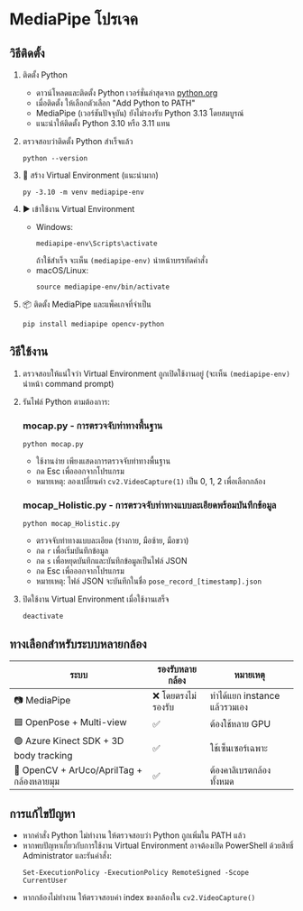 # MediaPipe โปรเจค

## วิธีติดตั้ง

1. ติดตั้ง Python
   - ดาวน์โหลดและติดตั้ง Python เวอร์ชั่นล่าสุดจาก [python.org](https://www.python.org/downloads/)
   - เมื่อติดตั้ง ให้เลือกตัวเลือก "Add Python to PATH"
   - MediaPipe (เวอร์ชันปัจจุบัน) ยังไม่รองรับ Python 3.13 โดยสมบูรณ์
   - แนะนำให้ติดตั้ง Python 3.10 หรือ 3.11 แทน

2. ตรวจสอบว่าติดตั้ง Python สำเร็จแล้ว
   ```
   python --version
   ```

3. 📁 สร้าง Virtual Environment (แนะนำมาก)
   ```
   py -3.10 -m venv mediapipe-env
   ```

4. ▶️ เข้าใช้งาน Virtual Environment
   - Windows:
     ```
     mediapipe-env\Scripts\activate
     ```
     ถ้าใช้สำเร็จ จะเห็น `(mediapipe-env)` นำหน้าบรรทัดคำสั่ง
   - macOS/Linux:
     ```
     source mediapipe-env/bin/activate
     ```

5. 📦 ติดตั้ง MediaPipe และแพ็คเกจที่จำเป็น
   ```
   pip install mediapipe opencv-python
   ```

## วิธีใช้งาน

1. ตรวจสอบให้แน่ใจว่า Virtual Environment ถูกเปิดใช้งานอยู่ (จะเห็น `(mediapipe-env)` นำหน้า command prompt)

2. รันไฟล์ Python ตามต้องการ:

   ### mocap.py - การตรวจจับท่าทางพื้นฐาน
   ```
   python mocap.py
   ```
   - ใช้งานง่าย เพียงแสดงการตรวจจับท่าทางพื้นฐาน
   - กด Esc เพื่อออกจากโปรแกรม
   - หมายเหตุ: ลองเปลี่ยนค่า `cv2.VideoCapture(1)` เป็น 0, 1, 2 เพื่อเลือกกล้อง

   ### mocap_Holistic.py - การตรวจจับท่าทางแบบละเอียดพร้อมบันทึกข้อมูล
   ```
   python mocap_Holistic.py
   ```
   - ตรวจจับท่าทางแบบละเอียด (ร่างกาย, มือซ้าย, มือขวา)
   - กด `r` เพื่อเริ่มบันทึกข้อมูล
   - กด `s` เพื่อหยุดบันทึกและบันทึกข้อมูลเป็นไฟล์ JSON
   - กด Esc เพื่อออกจากโปรแกรม
   - หมายเหตุ: ไฟล์ JSON จะบันทึกในชื่อ `pose_record_[timestamp].json`

3. ปิดใช้งาน Virtual Environment เมื่อใช้งานเสร็จ
   ```
   deactivate
   ```

## ทางเลือกสำหรับระบบหลายกล้อง

| ระบบ | รองรับหลายกล้อง | หมายเหตุ |
|------|-------------------|----------|
| 📷 MediaPipe | ❌ โดยตรงไม่รองรับ | ทำได้แยก instance แล้วรวมเอง |
| 🟦 OpenPose + Multi-view | ✅ | ต้องใช้หลาย GPU |
| 🟢 Azure Kinect SDK + 3D body tracking | ✅ | ใช้เซ็นเซอร์เฉพาะ |
| 🧪 OpenCV + ArUco/AprilTag + กล้องหลายมุม | ✅ | ต้องคาลิเบรตกล้องทั้งหมด |

## การแก้ไขปัญหา

- หากคำสั่ง Python ไม่ทำงาน ให้ตรวจสอบว่า Python ถูกเพิ่มใน PATH แล้ว
- หากพบปัญหาเกี่ยวกับการใช้งาน Virtual Environment อาจต้องเปิด PowerShell ด้วยสิทธิ์ Administrator และรันคำสั่ง:
  ```
  Set-ExecutionPolicy -ExecutionPolicy RemoteSigned -Scope CurrentUser
  ```
- หากกล้องไม่ทำงาน ให้ตรวจสอบค่า index ของกล้องใน `cv2.VideoCapture()` 